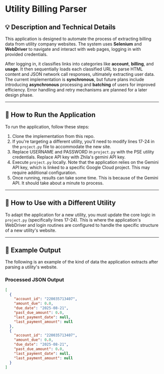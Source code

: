# Utility Billing Parser

## 💡 Description and Technical Details

This application is designed to automate the process of extracting billing data from utility company websites.  The system uses **Selenium** and **WebDriver** to navigate and interact with web pages, logging in with provided credentials. 

After logging in, it classifies links into categories like **account**, **billing**, and **usage**. It then sequentially loads each classified URL to parse HTML content and JSON network call responses, ultimately extracting user data. The current implementation is **synchronous**, but future plans include introducing **asynchronous** processing and **batching** of users for improved efficiency. Error handling and retry mechanisms are planned for a later design phase.

-----

## 🚀 How to Run the Application

To run the application, follow these steps:

1.  Clone the implementation from this repo.
2.  If you're targeting a different utility, you'll need to modify lines 17-24 in the `project.py` file to accommodate the new site.
3.  Replace USERNAME and PASSWORD in `project.py` with the PSE utility credentials. Replace API key with Zhila's gemini API key.
3.  Execute `project.py` locally. Note that the application relies on the Gemini API key, which is linked to a specific Google Cloud project. This may require additional configuration.
4.  Once running, results can take some time. This is because of the Gemini API. It should take about a minute to process.

-----

## 🔌 How to Use with a Different Utility

To adapt the application for a new utility, you must update the core logic in `project.py` (specifically lines 17-24). This is where the application's WebDriver and login routines are configured to handle the specific structure of a new utility's website.

-----

## 📄 Example Output

The following is an example of the kind of data the application extracts after parsing a utility's website.

### **Processed JSON Output**

```json
[
  {
    "account_id": "220035713407",
    "amount_due": 0.0,
    "due_date": "2025-08-21",
    "past_due_amount": 0.0,
    "last_payment_date": null,
    "last_payment_amount": null
  },
  {
    "account_id": "220035713407",
    "amount_due": 0.0,
    "due_date": "2025-08-21",
    "past_due_amount": 0.0,
    "last_payment_date": null,
    "last_payment_amount": null
  }
]
```

